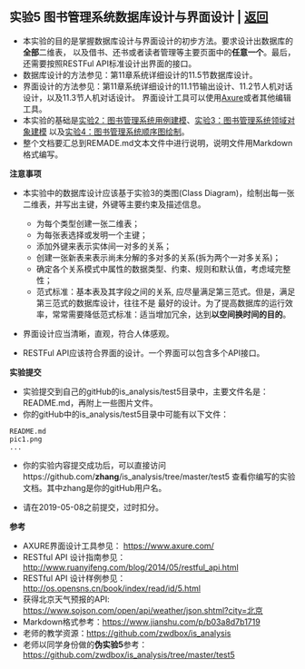 ﻿<!-- markdownlint-disable MD033-->
<!-- 禁止MD033类型的警告 https://www.npmjs.com/package/markdownlint -->

## 实验5 图书管理系统数据库设计与界面设计 | [返回](./README.md)

- 本实验的目的是掌握数据库设计与界面设计的初步方法。要求设计出数据库的<b>全部</b>二维表，
  以及借书、还书或者读者管理等主要页面中的<b>任意一个</b>。最后，还需要按照RESTFul API标准设计出界面的接口。
- 数据库设计的方法参见：第11章系统详细设计的11.5节数据库设计。
- 界面设计的方法参见：第11章系统详细设计的11.1节输出设计、11.2节人机对话设计，以及11.3节人机对话设计。
  界面设计工具可以使用[Axure](https://www.axure.com/)或者其他编辑工具。
- 本实验的基础是[实验2：图书管理系统用例建模](./test2.md)、[实验3：图书管理系统领域对象建模](./test3.md)
  以及[实验4：图书管理系统顺序图绘制](./test4.md)。
- 整个文档要汇总到REMADE.md文本文件中进行说明，说明文件用Markdown格式编写。

<b>注意事项</b>

- 本实验中的数据库设计应该基于实验3的类图(Class Diagram)，绘制出每一张二维表，并写出主键，外键等主要约束及描述信息。
    - 为每个类型创建一张二维表；
    - 为每张表选择或发明一个主键；
    - 添加外键来表示实体间一对多的关系；
    - 创建一张新表来表示尚未分解的多对多的关系(拆为两个一对多关系)；
    - 确定各个关系模式中属性的数据类型、约束、规则和默认值，考虑域完整性；
    - 范式标准：基本表及其字段之间的关系, 应尽量满足第三范式。但是，满足第三范式的数据库设计，往往不是
     最好的设计。为了提高数据库的运行效率，常常需要降低范式标准：适当增加冗余，达到<b>以空间换时间的目的</b>。

- 界面设计应当清晰，直观，符合人体感观。
- RESTFul API应该符合界面的设计。一个界面可以包含多个API接口。

<b>实验提交</b>

- 实验提交到自己的gitHub的is_analysis/test5目录中，主要文件名是：README.md，再附上一些图片文件。
- 你的gitHub中的is_analysis/test5目录中可能有以下文件：

``` filelist
README.md
pic1.png
...
```

- 你的实验内容提交成功后，可以直接访问https://github.com/<b>zhang</b>/is_analysis/tree/master/test5
查看你编写的实验文档。其中zhang是你的gitHub用户名。

- 请在2019-05-08之前提交，过时扣分。

<b>参考</b>

- AXURE界面设计工具参见： https://www.axure.com/
- RESTful API 设计指南参见：http://www.ruanyifeng.com/blog/2014/05/restful_api.html
- RESTful API 设计样例参见：http://os.opensns.cn/book/index/read/id/5.html
- 获得北京天气预报的API: https://www.sojson.com/open/api/weather/json.shtml?city=北京
- Markdown格式参考：https://www.jianshu.com/p/b03a8d7b1719
- 老师的教学资源：https://github.com/zwdbox/is_analysis
- 老师以同学身份做的<b>伪实验5</b>参考：https://github.com/zwdbox/is_analysis/tree/master/test5
